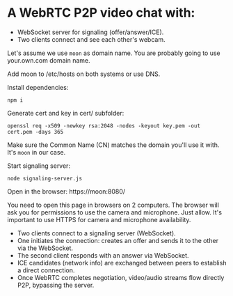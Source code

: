 # A WebRTC P2P video chat with:

- WebSocket server for signaling (offer/answer/ICE).
- Two clients connect and see each other's webcam.

Let's assume we use `moon` as domain name.
You are probably going to use your.own.com domain name.

Add moon to /etc/hosts on both systems or use DNS.

Install dependencies:
```
npm i
```

Generate cert and key in cert/ subfolder:
```
openssl req -x509 -newkey rsa:2048 -nodes -keyout key.pem -out cert.pem -days 365
```

Make sure the Common Name (CN) matches the domain you'll use it with.
It's `moon` in our case.

Start signaling server:
```
node signaling-server.js
```

Open in the browser: https://moon:8080/

You need to open this page in browsers on 2 computers.
The browser will ask you for permissions to use the camera and microphone.
Just allow.
It's important to use HTTPS for camera and microphone availability.


- Two clients connect to a signaling server (WebSocket).
- One initiates the connection: creates an offer and sends it to the other via the WebSocket.
- The second client responds with an answer via WebSocket.
- ICE candidates (network info) are exchanged between peers to establish a direct connection.
- Once WebRTC completes negotiation, video/audio streams flow directly P2P, bypassing the server.

    
